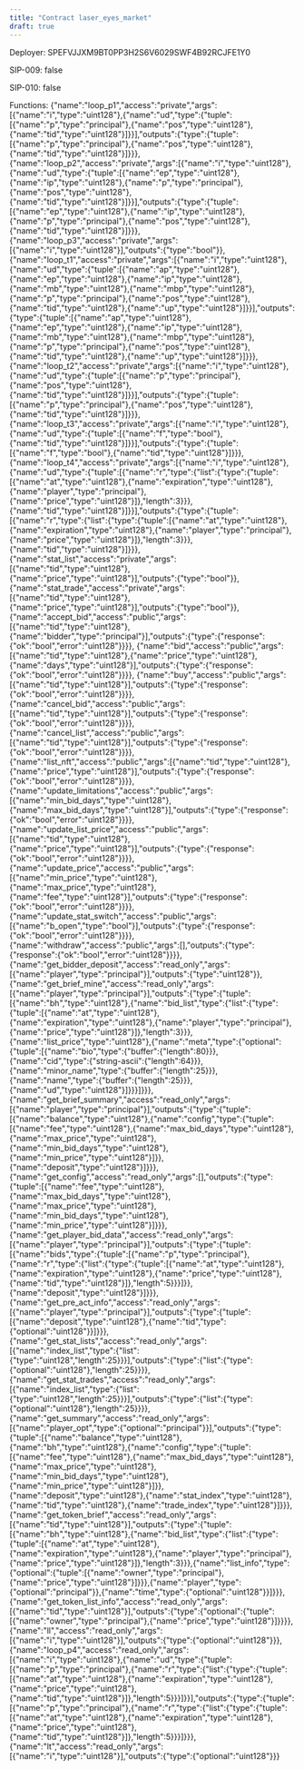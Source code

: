 ```yaml
---
title: "Contract laser_eyes_market"
draft: true
---
```

Deployer: SPEFVJJXM9BT0PP3H2S6V6029SWF4B92RCJFE1Y0

SIP-009: false

SIP-010: false

Functions:
{"name":"loop_p1","access":"private","args":[{"name":"i","type":"uint128"},{"name":"ud","type":{"tuple":[{"name":"p","type":"principal"},{"name":"pos","type":"uint128"},{"name":"tid","type":"uint128"}]}}],"outputs":{"type":{"tuple":[{"name":"p","type":"principal"},{"name":"pos","type":"uint128"},{"name":"tid","type":"uint128"}]}}}, {"name":"loop_p2","access":"private","args":[{"name":"i","type":"uint128"},{"name":"ud","type":{"tuple":[{"name":"ep","type":"uint128"},{"name":"ip","type":"uint128"},{"name":"p","type":"principal"},{"name":"pos","type":"uint128"},{"name":"tid","type":"uint128"}]}}],"outputs":{"type":{"tuple":[{"name":"ep","type":"uint128"},{"name":"ip","type":"uint128"},{"name":"p","type":"principal"},{"name":"pos","type":"uint128"},{"name":"tid","type":"uint128"}]}}}, {"name":"loop_p3","access":"private","args":[{"name":"i","type":"uint128"}],"outputs":{"type":"bool"}}, {"name":"loop_t1","access":"private","args":[{"name":"i","type":"uint128"},{"name":"ud","type":{"tuple":[{"name":"ap","type":"uint128"},{"name":"ep","type":"uint128"},{"name":"ip","type":"uint128"},{"name":"mb","type":"uint128"},{"name":"mbp","type":"uint128"},{"name":"p","type":"principal"},{"name":"pos","type":"uint128"},{"name":"tid","type":"uint128"},{"name":"up","type":"uint128"}]}}],"outputs":{"type":{"tuple":[{"name":"ap","type":"uint128"},{"name":"ep","type":"uint128"},{"name":"ip","type":"uint128"},{"name":"mb","type":"uint128"},{"name":"mbp","type":"uint128"},{"name":"p","type":"principal"},{"name":"pos","type":"uint128"},{"name":"tid","type":"uint128"},{"name":"up","type":"uint128"}]}}}, {"name":"loop_t2","access":"private","args":[{"name":"i","type":"uint128"},{"name":"ud","type":{"tuple":[{"name":"p","type":"principal"},{"name":"pos","type":"uint128"},{"name":"tid","type":"uint128"}]}}],"outputs":{"type":{"tuple":[{"name":"p","type":"principal"},{"name":"pos","type":"uint128"},{"name":"tid","type":"uint128"}]}}}, {"name":"loop_t3","access":"private","args":[{"name":"i","type":"uint128"},{"name":"ud","type":{"tuple":[{"name":"f","type":"bool"},{"name":"tid","type":"uint128"}]}}],"outputs":{"type":{"tuple":[{"name":"f","type":"bool"},{"name":"tid","type":"uint128"}]}}}, {"name":"loop_t4","access":"private","args":[{"name":"i","type":"uint128"},{"name":"ud","type":{"tuple":[{"name":"r","type":{"list":{"type":{"tuple":[{"name":"at","type":"uint128"},{"name":"expiration","type":"uint128"},{"name":"player","type":"principal"},{"name":"price","type":"uint128"}]},"length":3}}},{"name":"tid","type":"uint128"}]}}],"outputs":{"type":{"tuple":[{"name":"r","type":{"list":{"type":{"tuple":[{"name":"at","type":"uint128"},{"name":"expiration","type":"uint128"},{"name":"player","type":"principal"},{"name":"price","type":"uint128"}]},"length":3}}},{"name":"tid","type":"uint128"}]}}}, {"name":"stat_list","access":"private","args":[{"name":"tid","type":"uint128"},{"name":"price","type":"uint128"}],"outputs":{"type":"bool"}}, {"name":"stat_trade","access":"private","args":[{"name":"tid","type":"uint128"},{"name":"price","type":"uint128"}],"outputs":{"type":"bool"}}, {"name":"accept_bid","access":"public","args":[{"name":"tid","type":"uint128"},{"name":"bidder","type":"principal"}],"outputs":{"type":{"response":{"ok":"bool","error":"uint128"}}}}, {"name":"bid","access":"public","args":[{"name":"tid","type":"uint128"},{"name":"price","type":"uint128"},{"name":"days","type":"uint128"}],"outputs":{"type":{"response":{"ok":"bool","error":"uint128"}}}}, {"name":"buy","access":"public","args":[{"name":"tid","type":"uint128"}],"outputs":{"type":{"response":{"ok":"bool","error":"uint128"}}}}, {"name":"cancel_bid","access":"public","args":[{"name":"tid","type":"uint128"}],"outputs":{"type":{"response":{"ok":"bool","error":"uint128"}}}}, {"name":"cancel_list","access":"public","args":[{"name":"tid","type":"uint128"}],"outputs":{"type":{"response":{"ok":"bool","error":"uint128"}}}}, {"name":"list_nft","access":"public","args":[{"name":"tid","type":"uint128"},{"name":"price","type":"uint128"}],"outputs":{"type":{"response":{"ok":"bool","error":"uint128"}}}}, {"name":"update_limitations","access":"public","args":[{"name":"min_bid_days","type":"uint128"},{"name":"max_bid_days","type":"uint128"}],"outputs":{"type":{"response":{"ok":"bool","error":"uint128"}}}}, {"name":"update_list_price","access":"public","args":[{"name":"tid","type":"uint128"},{"name":"price","type":"uint128"}],"outputs":{"type":{"response":{"ok":"bool","error":"uint128"}}}}, {"name":"update_price","access":"public","args":[{"name":"min_price","type":"uint128"},{"name":"max_price","type":"uint128"},{"name":"fee","type":"uint128"}],"outputs":{"type":{"response":{"ok":"bool","error":"uint128"}}}}, {"name":"update_stat_switch","access":"public","args":[{"name":"b_open","type":"bool"}],"outputs":{"type":{"response":{"ok":"bool","error":"uint128"}}}}, {"name":"withdraw","access":"public","args":[],"outputs":{"type":{"response":{"ok":"bool","error":"uint128"}}}}, {"name":"get_bidder_deposit","access":"read_only","args":[{"name":"player","type":"principal"}],"outputs":{"type":"uint128"}}, {"name":"get_brief_mine","access":"read_only","args":[{"name":"player","type":"principal"}],"outputs":{"type":{"tuple":[{"name":"bh","type":"uint128"},{"name":"bid_list","type":{"list":{"type":{"tuple":[{"name":"at","type":"uint128"},{"name":"expiration","type":"uint128"},{"name":"player","type":"principal"},{"name":"price","type":"uint128"}]},"length":3}}},{"name":"list_price","type":"uint128"},{"name":"meta","type":{"optional":{"tuple":[{"name":"bio","type":{"buffer":{"length":80}}},{"name":"cid","type":{"string-ascii":{"length":64}}},{"name":"minor_name","type":{"buffer":{"length":25}}},{"name":"name","type":{"buffer":{"length":25}}},{"name":"ud","type":"uint128"}]}}}]}}}, {"name":"get_brief_summary","access":"read_only","args":[{"name":"player","type":"principal"}],"outputs":{"type":{"tuple":[{"name":"balance","type":"uint128"},{"name":"config","type":{"tuple":[{"name":"fee","type":"uint128"},{"name":"max_bid_days","type":"uint128"},{"name":"max_price","type":"uint128"},{"name":"min_bid_days","type":"uint128"},{"name":"min_price","type":"uint128"}]}},{"name":"deposit","type":"uint128"}]}}}, {"name":"get_config","access":"read_only","args":[],"outputs":{"type":{"tuple":[{"name":"fee","type":"uint128"},{"name":"max_bid_days","type":"uint128"},{"name":"max_price","type":"uint128"},{"name":"min_bid_days","type":"uint128"},{"name":"min_price","type":"uint128"}]}}}, {"name":"get_player_bid_data","access":"read_only","args":[{"name":"player","type":"principal"}],"outputs":{"type":{"tuple":[{"name":"bids","type":{"tuple":[{"name":"p","type":"principal"},{"name":"r","type":{"list":{"type":{"tuple":[{"name":"at","type":"uint128"},{"name":"expiration","type":"uint128"},{"name":"price","type":"uint128"},{"name":"tid","type":"uint128"}]},"length":5}}}]}},{"name":"deposit","type":"uint128"}]}}}, {"name":"get_pre_act_info","access":"read_only","args":[{"name":"player","type":"principal"}],"outputs":{"type":{"tuple":[{"name":"deposit","type":"uint128"},{"name":"tid","type":{"optional":"uint128"}}]}}}, {"name":"get_stat_lists","access":"read_only","args":[{"name":"index_list","type":{"list":{"type":"uint128","length":25}}}],"outputs":{"type":{"list":{"type":{"optional":"uint128"},"length":25}}}}, {"name":"get_stat_trades","access":"read_only","args":[{"name":"index_list","type":{"list":{"type":"uint128","length":25}}}],"outputs":{"type":{"list":{"type":{"optional":"uint128"},"length":25}}}}, {"name":"get_summary","access":"read_only","args":[{"name":"player_opt","type":{"optional":"principal"}}],"outputs":{"type":{"tuple":[{"name":"balance","type":"uint128"},{"name":"bh","type":"uint128"},{"name":"config","type":{"tuple":[{"name":"fee","type":"uint128"},{"name":"max_bid_days","type":"uint128"},{"name":"max_price","type":"uint128"},{"name":"min_bid_days","type":"uint128"},{"name":"min_price","type":"uint128"}]}},{"name":"deposit","type":"uint128"},{"name":"stat_index","type":"uint128"},{"name":"tid","type":"uint128"},{"name":"trade_index","type":"uint128"}]}}}, {"name":"get_token_brief","access":"read_only","args":[{"name":"tid","type":"uint128"}],"outputs":{"type":{"tuple":[{"name":"bh","type":"uint128"},{"name":"bid_list","type":{"list":{"type":{"tuple":[{"name":"at","type":"uint128"},{"name":"expiration","type":"uint128"},{"name":"player","type":"principal"},{"name":"price","type":"uint128"}]},"length":3}}},{"name":"list_info","type":{"optional":{"tuple":[{"name":"owner","type":"principal"},{"name":"price","type":"uint128"}]}}},{"name":"player","type":{"optional":"principal"}},{"name":"time","type":{"optional":"uint128"}}]}}}, {"name":"get_token_list_info","access":"read_only","args":[{"name":"tid","type":"uint128"}],"outputs":{"type":{"optional":{"tuple":[{"name":"owner","type":"principal"},{"name":"price","type":"uint128"}]}}}}, {"name":"ll","access":"read_only","args":[{"name":"i","type":"uint128"}],"outputs":{"type":{"optional":"uint128"}}}, {"name":"loop_p4","access":"read_only","args":[{"name":"i","type":"uint128"},{"name":"ud","type":{"tuple":[{"name":"p","type":"principal"},{"name":"r","type":{"list":{"type":{"tuple":[{"name":"at","type":"uint128"},{"name":"expiration","type":"uint128"},{"name":"price","type":"uint128"},{"name":"tid","type":"uint128"}]},"length":5}}}]}}],"outputs":{"type":{"tuple":[{"name":"p","type":"principal"},{"name":"r","type":{"list":{"type":{"tuple":[{"name":"at","type":"uint128"},{"name":"expiration","type":"uint128"},{"name":"price","type":"uint128"},{"name":"tid","type":"uint128"}]},"length":5}}}]}}}, {"name":"lt","access":"read_only","args":[{"name":"i","type":"uint128"}],"outputs":{"type":{"optional":"uint128"}}}
